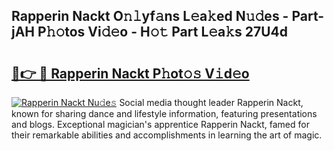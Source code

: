 ## Rapperin Nackt O𝚗𝚕yf𝚊ns L𝚎a𝚔ed N𝚞𝚍es - Part-jAH P𝚑𝚘tos Vi𝚍𝚎o - H𝚘𝚝 Part L𝚎a𝚔s 27U4d

# <h2><a href="http://kf13rqw.oniu.top/?m=Rapperin+Nackt">🔗👉 🔴 Rapperin Nackt P𝚑ot𝚘𝚜 V𝚒d𝚎o</a></h2>

[![Rapperin Nackt Nu𝚍e𝚜](https://i.imgur.com/0qMVB7G.gif)](http://kf13rqw.oniu.top/?m=Rapperin+Nackt)
Social media thought leader Rapperin Nackt, known for sharing dance and lifestyle information, featuring presentations and blogs. Exceptional magician's apprentice Rapperin Nackt, famed for their remarkable abilities and accomplishments in learning the art of magic.  

